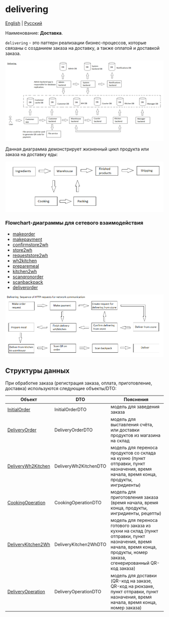 # delivering

[English](README.md) | [Русский](README.ru.md)

Наименование: **Доставка**.

`delivering` - это паттерн реализации бизнес-процессов, которые связаны с созданием заказа на доставку, а также оплатой и доставкой заказа. 

![delivering_overall](../../img/flowchartnames/delivering_overall.png)

Данная диаграмма демонстрирует жизненный цикл продукта или заказа на доставку еды:

![productlifecycle](../../img/productlifecycle.png)

### Flowchart-диаграммы для сетевого взаимодействия

- [makeorder](makeorder.ru.md)
- [makepayment](makepayment.ru.md)
- [confirmstore2wh](confirmstore2wh.ru.md)
- [store2wh](store2wh.ru.md)
- [requeststore2wh](requeststore2wh.ru.md)
- [wh2kitchen](wh2kitchen.ru.md)
- [preparemeal](preparemeal.ru.md)
- [kitchen2wh](kitchen2wh.ru.md)
- [scanqronorder](scanqronorder.ru.md)
- [scanbackpack](scanbackpack.ru.md)
- [deliverorder](deliverorder.ru.md)

![overall.delivering](../../img/flowcharts/overall.delivering.png)

## Структуры данных

При обработке заказа (регистрация заказа, оплата, приготовление, доставка) используются следующие объекты/DTO:

| Объект | DTO | Пояснения |
| --- | ---- | --- |
| [InitialOrder](../../models/Orders/InitialOrder.cs) | InitialOrderDTO | модель для заведения заказа |
| [DeliveryOrder](https://github.com/alexeysp11/workflow-lib/blob/main/src/Models/Business/BusinessDocuments/DeliveryOrder.cs) | DeliveryOrderDTO  | модель для выставления счёта, или доставки продуктов из магазина на склад |
| [DeliveryWh2Kitchen](../../models/Orders/DeliveryWh2Kitchen.cs) | DeliveryWh2KitchenDTO | модель для переноса продуктов со склада на кухню (пункт отправки, пункт назначения, время начала, время конца, продукты, ингридиенты) |
| [CookingOperation](https://github.com/alexeysp11/workflow-lib/blob/main/src/Models/Business/Products/CookingOperation.cs) | CookingOperationDTO | модель для приготовления заказа (время начала, время конца, продукты, ингридиенты, рецепты) |
| [DeliveryKitchen2Wh](../../models/Orders/DeliveryKitchen2Wh.cs) | DeliveryKitchen2WhDTO | модель для переноса готового заказа из кухни на склад (пункт отправки, пункт назначения, время начала, время конца, продукты, номер заказа, сгенерированный QR-код заказа) |
| [DeliveryOperation](https://github.com/alexeysp11/workflow-lib/blob/main/src/Models/Business/Delivery/DeliveryOperation.cs) | DeliveryOperationDTO  | модель для доставки (QR-код на заказе, QR-код на рюкзаке, пункт отправки, пункт назначения, время начала, время конца, номер заказа) |
